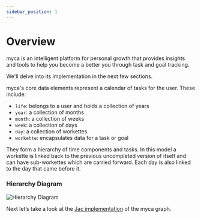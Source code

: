 ```yaml
---
sidebar_position: 1
---
```


# Overview

myca is an intelligent platform for personal growth that provides insights and tools to help you become a better you through task and goal tracking.

We'll delve into its implementation in the next few sections.

myca's core data elements represent a calendar of tasks for the user. These include:

- `life`: belongs to a user and holds a collection of years
- `year`: a collection of months
- `month`: a collection of weeks
- `week`: a collection of days
- `day`: a collection of workettes
- `workette`: encapsulates data for a task or goal

They form a hierarchy of time components and tasks. In this model a workette is linked back to the previous uncompleted version of itself and can have sub-workettes which are carried forward. Each day is also linked to the day that came before it.

### Hierarchy Diagram

![Hierarchy Diagram](/img/tutorial/myca-a-jaseci-product/myca_hierarchy_diagram.png)

Next let’s take a look at the [Jac implementation](/docs/myca-a-jaseci-product/data-model) of the myca graph.

